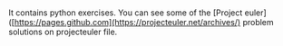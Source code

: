 # 
It contains python exercises.
You can see some of the [Project euler]([https://pages.github.com](https://projecteuler.net/archives/) problem solutions on projecteuler file.
